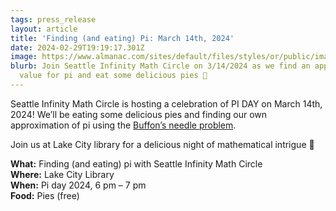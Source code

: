 ```yaml
---
tags: press_release
layout: article
title: 'Finding (and eating) Pi: March 14th, 2024'
date: 2024-02-29T19:19:17.301Z
image: https://www.almanac.com/sites/default/files/styles/or/public/image_nodes/pie-pi_oksana-mizina-ss.jpg
blurb: Join Seattle Infinity Math Circle on 3/14/2024 as we find an approximate
  value for pi and eat some delicious pies 🥧
---
```


Seattle Infinity Math Circle is hosting a celebration of PI DAY on March 14th, 2024! We’ll be eating some delicious pies and finding our own approximation of pi using the [Buffon’s needle problem](https://en.wikipedia.org/wiki/Buffon%27s_needle_problem).

Join us at Lake City library for a delicious night of mathematical intrigue 🥧

**What:** Finding (and eating) pi with Seattle Infinity Math Circle \
**Where:** Lake City Library\
**When:** Pi day 2024, 6 pm – 7 pm\
**Food:** Pies (free)
